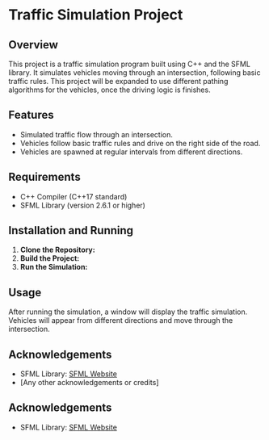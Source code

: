 # Traffic Simulation Project

## Overview
This project is a traffic simulation program built using C++ and the SFML library. It simulates vehicles moving through an intersection, following basic traffic rules.
This project will be expanded to use different pathing algorithms for the vehicles, once the driving logic is finishes.

## Features
- Simulated traffic flow through an intersection.
- Vehicles follow basic traffic rules and drive on the right side of the road.
- Vehicles are spawned at regular intervals from different directions.

## Requirements
- C++ Compiler (C++17 standard)
- SFML Library (version 2.6.1 or higher)

## Installation and Running
1. **Clone the Repository:**
2. **Build the Project:**
3. **Run the Simulation:**

## Usage
After running the simulation, a window will display the traffic simulation. Vehicles will appear from different directions and move through the intersection.

## Acknowledgements
- SFML Library: [SFML Website](https://www.sfml-dev.org/)
- [Any other acknowledgements or credits]


## Acknowledgements
- SFML Library: [SFML Website](https://www.sfml-dev.org/)
